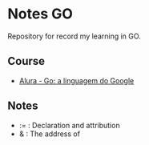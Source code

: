 # Notes GO

Repository for record my learning in GO.

## Course

- [Alura - Go: a linguagem do Google](https://cursos.alura.com.br/course/golang)

## Notes

- := : Declaration and attribution  
- & : The address of
